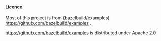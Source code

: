 #### Licence

Most of this project is from (bazelbuild/examples) https://github.com/bazelbuild/examples .

https://github.com/bazelbuild/examples is distributed under Apache 2.0



